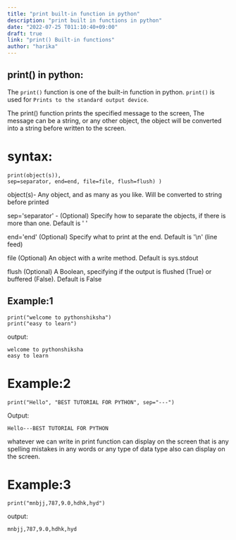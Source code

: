```yaml
---
title: "print built-in function in python"
description: "print built in functions in python"
date: "2022-07-25 T011:10:40+09:00"
draft: true
link: "print() Built-in functions"
author: "harika"
---
```


## print() in python:
The `print()` function is one of the built-in function in python.
`print()` is used for `Prints to the standard output device`.

The print() function prints the specified message to the screen,
The message can be a string, or any other object, the object will be converted into a string before written to the screen.

# syntax:
```
print(object(s)), 
sep=separator, end=end, file=file, flush=flush) )
```
object(s)- Any object, 
and as many as you like. Will be converted to string before printed

sep='separator' - (Optional)
Specify how to separate the objects, if there is more than one. Default is ' '

end='end' (Optional) 
Specify what to print at the end. Default is '\n' (line feed)

file (Optional) 
An object with a write method. Default is sys.stdout

flush (Optional) 
A Boolean, specifying if the output is flushed (True) or buffered (False). Default is False

## Example:1
```
print("welcome to pythonshiksha")
print("easy to learn")
```
output:
```
welcome to pythonshiksha
easy to learn
```
# Example:2
```
print("Hello", "BEST TUTORIAL FOR PYTHON", sep="---")
```
Output:
```
Hello---BEST TUTORIAL FOR PYTHON
```
whatever we can write in print function can display on the screen that is any spelling mistakes in any words or any type of data type also can display on the screen.

# Example:3
```
print("mnbjj,787,9.0,hdhk,hyd")
```
output:
```
mnbjj,787,9.0,hdhk,hyd
```
